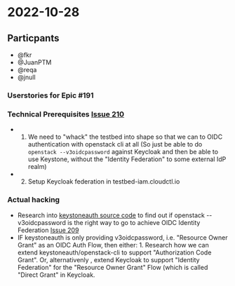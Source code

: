 # 2022-10-28

## Particpants

* @fkr
* @JuanPTM
* @reqa
* @jnull

### Userstories for Epic #191

### Technical Prerequisites [Issue 210](https://github.com/SovereignCloudStack/issues/issues/210)

* 1. We need to "whack" the testbed into shape so that we can to OIDC authentication with openstack cli at all (So just be able to do `openstack --v3oidcpassword` against Keycloak and then be able to use Keystone, without the "Identity Federation" to some external IdP realm)
* 2. Setup Keycloak federation in testbed-iam.cloudctl.io

### Actual hacking

* Research into [keystoneauth source code]() to find out if openstack --v3oidcpassword is the right way to go to achieve OIDC Identity Federation [Issue 209](https://github.com/SovereignCloudStack/issues/issues/209)
* IF keystoneauth is only providing v3oidcpassword, i.e. "Resource Owner Grant" as an OIDC Auth Flow, then either: 1. Research how we can extend keystoneauth/openstack-cli to support "Authorization Code Grant". Or, alternativenly , extend Keycloak to support "Identity Federation" for the "Resource Owner Grant" Flow (which is called "Direct Grant" in Keycloak.

